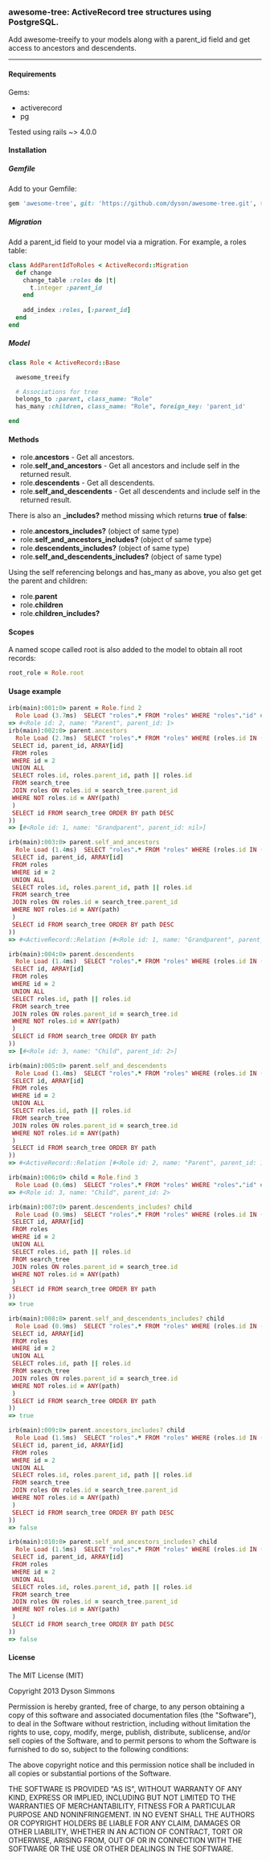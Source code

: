### awesome-tree: ActiveRecord tree structures using PostgreSQL.

Add awesome-treeify to your models along with a parent_id field and get access to ancestors and descendents.

----

#### Requirements

Gems:
* activerecord
* pg

Tested using rails ~> 4.0.0

#### Installation

##### Gemfile

Add to your Gemfile:

```ruby
gem 'awesome-tree', git: 'https://github.com/dyson/awesome-tree.git', tag: 'v0.0.2'
```

##### Migration

Add a parent_id field to your model via a migration. For example, a roles table:

```ruby
class AddParentIdToRoles < ActiveRecord::Migration
  def change
    change_table :roles do |t|
      t.integer :parent_id
    end
    
    add_index :roles, [:parent_id]
  end
end
```

##### Model

```ruby
class Role < ActiveRecord::Base

  awesome_treeify

  # Associations for tree
  belongs_to :parent, class_name: "Role"
  has_many :children, class_name: "Role", foreign_key: 'parent_id'

end

```

#### Methods

* role.**ancestors** - Get all ancestors.
* role.**self_and_ancestors** - Get all ancestors and include self in the returned result.
* role.**descendents** - Get all descendents.
* role.**self_and_descendents** - Get all descendents and include self in the returned result.

There is also an **_includes?** method missing which returns **true** of **false**:

* role.**ancestors_includes?** (object of same type)
* role.**self_and_ancestors_includes?** (object of same type)
* role.**descendents_includes?** (object of same type)
* role.**self_and_descendents_includes?** (object of same type)

Using the self referencing belongs and has_many as above, you also get get the parent and children:

* role.**parent**
* role.**children**
* role.**children_includes?**

#### Scopes

A named scope called root is also added to the model to obtain all root records:

```ruby
root_role = Role.root
```

#### Usage example

```ruby
irb(main):001:0> parent = Role.find 2
  Role Load (3.7ms)  SELECT "roles".* FROM "roles" WHERE "roles"."id" = $1 LIMIT 1  [["id", 2]]
=> #<Role id: 2, name: "Parent", parent_id: 1>
irb(main):002:0> parent.ancestors
  Role Load (2.7ms)  SELECT "roles".* FROM "roles" WHERE (roles.id IN ( WITH RECURSIVE search_tree(id, parent_id, path) AS (
 SELECT id, parent_id, ARRAY[id]
 FROM roles
 WHERE id = 2
 UNION ALL
 SELECT roles.id, roles.parent_id, path || roles.id
 FROM search_tree
 JOIN roles ON roles.id = search_tree.parent_id
 WHERE NOT roles.id = ANY(path)
 )
 SELECT id FROM search_tree ORDER BY path DESC
))
=> [#<Role id: 1, name: "Grandparent", parent_id: nil>]

irb(main):003:0> parent.self_and_ancestors
  Role Load (1.4ms)  SELECT "roles".* FROM "roles" WHERE (roles.id IN ( WITH RECURSIVE search_tree(id, parent_id, path) AS (
 SELECT id, parent_id, ARRAY[id]
 FROM roles
 WHERE id = 2
 UNION ALL
 SELECT roles.id, roles.parent_id, path || roles.id
 FROM search_tree
 JOIN roles ON roles.id = search_tree.parent_id
 WHERE NOT roles.id = ANY(path)
 )
 SELECT id FROM search_tree ORDER BY path DESC
))
=> #<ActiveRecord::Relation [#<Role id: 1, name: "Grandparent", parent_id: nil>, #<Role id: 2, name: "Parent", parent_id: 1>]>

irb(main):004:0> parent.descendents
  Role Load (1.4ms)  SELECT "roles".* FROM "roles" WHERE (roles.id IN ( WITH RECURSIVE search_tree(id, path) AS (
 SELECT id, ARRAY[id]
 FROM roles
 WHERE id = 2
 UNION ALL
 SELECT roles.id, path || roles.id
 FROM search_tree
 JOIN roles ON roles.parent_id = search_tree.id
 WHERE NOT roles.id = ANY(path)
 )
 SELECT id FROM search_tree ORDER BY path
))
=> [#<Role id: 3, name: "Child", parent_id: 2>]

irb(main):005:0> parent.self_and_descendents
  Role Load (1.4ms)  SELECT "roles".* FROM "roles" WHERE (roles.id IN ( WITH RECURSIVE search_tree(id, path) AS (
 SELECT id, ARRAY[id]
 FROM roles
 WHERE id = 2
 UNION ALL
 SELECT roles.id, path || roles.id
 FROM search_tree
 JOIN roles ON roles.parent_id = search_tree.id
 WHERE NOT roles.id = ANY(path)
 )
 SELECT id FROM search_tree ORDER BY path
))
=> #<ActiveRecord::Relation [#<Role id: 2, name: "Parent", parent_id: 1>, #<Role id: 3, name: "Child", parent_id: 2>]>

irb(main):006:0> child = Role.find 3
  Role Load (0.6ms)  SELECT "roles".* FROM "roles" WHERE "roles"."id" = $1 LIMIT 1  [["id", 3]]
=> #<Role id: 3, name: "Child", parent_id: 2>

irb(main):007:0> parent.descendents_includes? child
  Role Load (0.9ms)  SELECT "roles".* FROM "roles" WHERE (roles.id IN ( WITH RECURSIVE search_tree(id, path) AS (
 SELECT id, ARRAY[id]
 FROM roles
 WHERE id = 2
 UNION ALL
 SELECT roles.id, path || roles.id
 FROM search_tree
 JOIN roles ON roles.parent_id = search_tree.id
 WHERE NOT roles.id = ANY(path)
 )
 SELECT id FROM search_tree ORDER BY path
))
=> true

irb(main):008:0> parent.self_and_descendents_includes? child
  Role Load (0.9ms)  SELECT "roles".* FROM "roles" WHERE (roles.id IN ( WITH RECURSIVE search_tree(id, path) AS (
 SELECT id, ARRAY[id]
 FROM roles
 WHERE id = 2
 UNION ALL
 SELECT roles.id, path || roles.id
 FROM search_tree
 JOIN roles ON roles.parent_id = search_tree.id
 WHERE NOT roles.id = ANY(path)
 )
 SELECT id FROM search_tree ORDER BY path
))
=> true

irb(main):009:0> parent.ancestors_includes? child
  Role Load (1.5ms)  SELECT "roles".* FROM "roles" WHERE (roles.id IN ( WITH RECURSIVE search_tree(id, parent_id, path) AS (
 SELECT id, parent_id, ARRAY[id]
 FROM roles
 WHERE id = 2
 UNION ALL
 SELECT roles.id, roles.parent_id, path || roles.id
 FROM search_tree
 JOIN roles ON roles.id = search_tree.parent_id
 WHERE NOT roles.id = ANY(path)
 )
 SELECT id FROM search_tree ORDER BY path DESC
))
=> false

irb(main):010:0> parent.self_and_ancestors_includes? child
  Role Load (1.5ms)  SELECT "roles".* FROM "roles" WHERE (roles.id IN ( WITH RECURSIVE search_tree(id, parent_id, path) AS (
 SELECT id, parent_id, ARRAY[id]
 FROM roles
 WHERE id = 2
 UNION ALL
 SELECT roles.id, roles.parent_id, path || roles.id
 FROM search_tree
 JOIN roles ON roles.id = search_tree.parent_id
 WHERE NOT roles.id = ANY(path)
 )
 SELECT id FROM search_tree ORDER BY path DESC
))
=> false
```

#### License

The MIT License (MIT)

Copyright 2013 Dyson Simmons

Permission is hereby granted, free of charge, to any person obtaining
a copy of this software and associated documentation files (the
"Software"), to deal in the Software without restriction, including
without limitation the rights to use, copy, modify, merge, publish,
distribute, sublicense, and/or sell copies of the Software, and to
permit persons to whom the Software is furnished to do so, subject to
the following conditions:

The above copyright notice and this permission notice shall be
included in all copies or substantial portions of the Software.

THE SOFTWARE IS PROVIDED "AS IS", WITHOUT WARRANTY OF ANY KIND,
EXPRESS OR IMPLIED, INCLUDING BUT NOT LIMITED TO THE WARRANTIES OF
MERCHANTABILITY, FITNESS FOR A PARTICULAR PURPOSE AND
NONINFRINGEMENT. IN NO EVENT SHALL THE AUTHORS OR COPYRIGHT HOLDERS BE
LIABLE FOR ANY CLAIM, DAMAGES OR OTHER LIABILITY, WHETHER IN AN ACTION
OF CONTRACT, TORT OR OTHERWISE, ARISING FROM, OUT OF OR IN CONNECTION
WITH THE SOFTWARE OR THE USE OR OTHER DEALINGS IN THE SOFTWARE.




